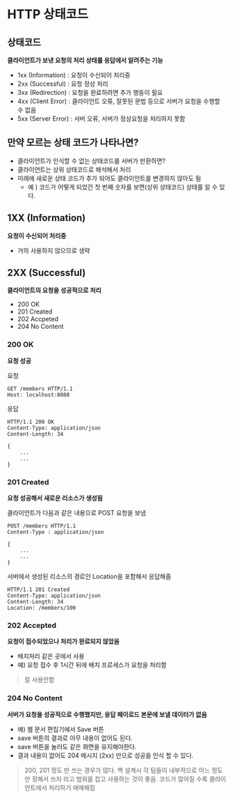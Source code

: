 # HTTP 상태코드



## 상태코드

**클라이언트가 보낸 요청의 처리 상태를 응답에서 알려주는 기능**

* 1xx (Information) : 요청이 수신되어 처리중
* 2xx (Successful) : 요청 정상 처리
* 3xx (Redirection) : 요청을 완료하려면 추가 행동이 필요
* 4xx (Client Error) : 클라이언트 오류, 잘못된 문법 등으로 서버가 요청을 수행할 수 없음
* 5xx (Server Error) : 서버 오류, 서버가 정상요청을 처리하지 못함



## 만약 모르는 상태 코드가 나타나면?

* 클라이언트가 인식할 수 없는 상태코드를 서버가 반환하면?
* 클라이언트는 상위 상태코드로 해석해서 처리
* 미래에 새로운 상태 코드가 추가 되어도 클라이언트를 변경하지 않아도 됨
  * 예 ) 코드가 어떻게 되었건 첫 번째 숫자를 보면(상위 상태코드) 상태를 알 수 있다.



## 1XX (Information)

**요청이 수신되어 처리중**

* 거의 사용하지 않으므로 생략



## 2XX (Successful)

**클라이언트의 요청을 성공적으로 처리**

* 200 OK
* 201 Created
* 202 Accpeted
* 204 No Content



### 200 OK

**요청 성공**

요청

```HTTP
GET /members HTTP/1.1
Host: localhost:8080
```

응답

```HTTP
HTTP/1.1 200 OK
Content-Type: application/json
Content-Length: 34

{
	...
	...
}
```



### 201 Created

**요청 성공해서 새로운 리소스가 생성됨**

클라이언트가 다음과 같은 내용으로 POST 요청을 보냄

```HTTP
POST /members HTTP/1.1
Content-Type : application/json

{
	...
	...
}
```



서버에서 생성된 리소스의 경로인 Location을 포함해서 응답해줌

```HTTP
HTTP/1.1 201 Created
Content-Type: application/json
Content-Length: 34
Location: /members/100
```



### 202 Accepted

**요청이 접수되었으나 처리가 완료되지 않았음**

* 배치처리 같은 곳에서 사용
* 예) 요청 접수 후 1시간 뒤에 배치 프로세스가 요청을 처리함

> 잘 사용안함



### 204 No Content

**서버가 요청을 성공적으로 수행했지만, 응답 페이로드 본문에 보낼 데이터가 없음**

* 예)  웹 문서 편집기에서 Save 버튼
* save 버튼의 결과로 아무 내용이 없어도 된다.
* save 버튼을 눌러도 같은 화면을 유지해야한다.
* 결과 내용이 없어도 204 메시지 (2xx) 만으로 성공을 인식 할 수 있다.



> 200, 201 정도 만 쓰는 경우가 많다. 백 설계시 각 팀들이 내부적으로 어느 정도만 정해서 쓰자 라고 범위를 잡고 사용하는 것이 좋음. 코드가 많아질 수록 클라이언트에서 처리하기 애매해짐



